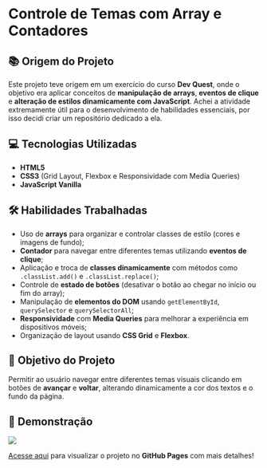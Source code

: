 # Controle de Temas com Array e Contadores

## 📚 Origem do Projeto

Este projeto teve origem em um exercício do curso **Dev Quest**, onde o objetivo era aplicar conceitos de **manipulação de arrays**, **eventos de clique** e **alteração de estilos dinamicamente com JavaScript**. Achei a atividade extremamente útil para o desenvolvimento de habilidades essenciais, por isso decidi criar um repositório dedicado a ela. 

## 💻 Tecnologias Utilizadas

- **HTML5**
- **CSS3** (Grid Layout, Flexbox e Responsividade com Media Queries)
- **JavaScript Vanilla**

## 🛠️ Habilidades Trabalhadas

- Uso de **arrays** para organizar e controlar classes de estilo (cores e imagens de fundo);
- **Contador** para navegar entre diferentes temas utilizando **eventos de clique**;
- Aplicação e troca de **classes dinamicamente** com métodos como `.classList.add()` e `.classList.replace()`;
- Controle de **estado de botões** (desativar o botão ao chegar no início ou fim do array);
- Manipulação de **elementos do DOM** usando `getElementById`, `querySelector` e `querySelectorAll`;
- **Responsividade** com **Media Queries** para melhorar a experiência em dispositivos móveis;
- Organização de layout usando **CSS Grid** e **Flexbox**.

## 🎯 Objetivo do Projeto

Permitir ao usuário navegar entre diferentes temas visuais clicando em botões de **avançar** e **voltar**, alterando dinamicamente a cor dos textos e o fundo da página.

## 📸 Demonstração
<img src="./src/images/resultado.gif">

<p><a href="https://inocenciooo.github.io/carrossel-imagens/" target="_blanck">Acesse aqui</a> para visualizar o projeto no <strong>GitHub Pages</strong> com mais detalhes!</p>